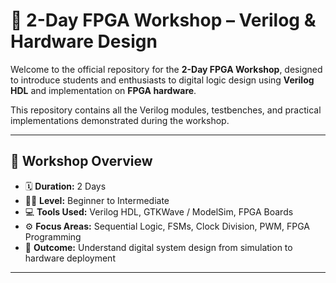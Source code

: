 # 🔧 2-Day FPGA Workshop – Verilog & Hardware Design

Welcome to the official repository for the **2-Day FPGA Workshop**, designed to introduce students and enthusiasts to digital logic design using **Verilog HDL** and implementation on **FPGA hardware**.

This repository contains all the Verilog modules, testbenches, and practical implementations demonstrated during the workshop.

---

## 🧠 Workshop Overview

- 🗓️ **Duration:** 2 Days  
- 🧑‍🏫 **Level:** Beginner to Intermediate  
- 💻 **Tools Used:** Verilog HDL, GTKWave / ModelSim, FPGA Boards  
- ⚙️ **Focus Areas:** Sequential Logic, FSMs, Clock Division, PWM, FPGA Programming  
- 🎯 **Outcome:** Understand digital system design from simulation to hardware deployment

---
